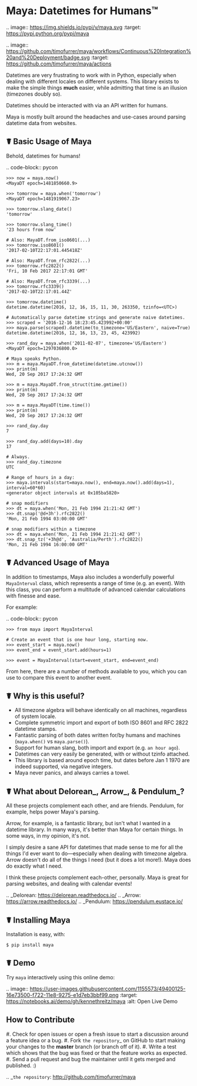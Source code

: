 Maya: Datetimes for Humans™
===========================

.. image:: https://img.shields.io/pypi/v/maya.svg
    :target: https://pypi.python.org/pypi/maya

.. image:: https://github.com/timofurrer/maya/workflows/Continuous%20Integration%20and%20Deployment/badge.svg
    :target: https://github.com/timofurrer/maya/actions


Datetimes are very frustrating to work with in Python, especially when dealing
with different locales on different systems. This library exists to make the
simple things **much** easier, while admitting that time is an illusion
(timezones doubly so).

Datetimes should be interacted with via an API written for humans.

Maya is mostly built around the headaches and use-cases around parsing datetime data from websites.


☤ Basic Usage of Maya
---------------------

Behold, datetimes for humans!

.. code-block:: pycon

    >>> now = maya.now()
    <MayaDT epoch=1481850660.9>

    >>> tomorrow = maya.when('tomorrow')
    <MayaDT epoch=1481919067.23>

    >>> tomorrow.slang_date()
    'tomorrow'

    >>> tomorrow.slang_time()
    '23 hours from now'

    # Also: MayaDT.from_iso8601(...)
    >>> tomorrow.iso8601()
    '2017-02-10T22:17:01.445418Z'

    # Also: MayaDT.from_rfc2822(...)
    >>> tomorrow.rfc2822()
    'Fri, 10 Feb 2017 22:17:01 GMT'

    # Also: MayaDT.from_rfc3339(...)
    >>> tomorrow.rfc3339()
    '2017-02-10T22:17:01.44Z'

    >>> tomorrow.datetime()
    datetime.datetime(2016, 12, 16, 15, 11, 30, 263350, tzinfo=<UTC>)

    # Automatically parse datetime strings and generate naive datetimes.
    >>> scraped = '2016-12-16 18:23:45.423992+00:00'
    >>> maya.parse(scraped).datetime(to_timezone='US/Eastern', naive=True)
    datetime.datetime(2016, 12, 16, 13, 23, 45, 423992)

    >>> rand_day = maya.when('2011-02-07', timezone='US/Eastern')
    <MayaDT epoch=1297036800.0>

    # Maya speaks Python.
    >>> m = maya.MayaDT.from_datetime(datetime.utcnow())
    >>> print(m)
    Wed, 20 Sep 2017 17:24:32 GMT

    >>> m = maya.MayaDT.from_struct(time.gmtime())
    >>> print(m)
    Wed, 20 Sep 2017 17:24:32 GMT

    >>> m = maya.MayaDT(time.time())
    >>> print(m)
    Wed, 20 Sep 2017 17:24:32 GMT

    >>> rand_day.day
    7

    >>> rand_day.add(days=10).day
    17

    # Always.
    >>> rand_day.timezone
    UTC

    # Range of hours in a day:
    >>> maya.intervals(start=maya.now(), end=maya.now().add(days=1), interval=60*60)
    <generator object intervals at 0x105ba5820>

    # snap modifiers
    >>> dt = maya.when('Mon, 21 Feb 1994 21:21:42 GMT')
    >>> dt.snap('@d+3h').rfc2822()
    'Mon, 21 Feb 1994 03:00:00 GMT'

	# snap modifiers within a timezone
    >>> dt = maya.when('Mon, 21 Feb 1994 21:21:42 GMT')
    >>> dt.snap_tz('+3h@d', 'Australia/Perth').rfc2822()
	'Mon, 21 Feb 1994 16:00:00 GMT'

☤ Advanced Usage of Maya
------------------------

In addition to timestamps, Maya also includes a wonderfully powerful ``MayaInterval`` class, which represents a range of time (e.g. an event). With this class, you can perform a multitude of advanced calendar calculations with finesse and ease.

For example:

.. code-block:: pycon

    >>> from maya import MayaInterval

    # Create an event that is one hour long, starting now.
    >>> event_start = maya.now()
    >>> event_end = event_start.add(hours=1)

    >>> event = MayaInterval(start=event_start, end=event_end)

From here, there are a number of methods available to you, which you can use to compare this event to another event.



☤ Why is this useful?
---------------------

- All timezone algebra will behave identically on all machines, regardless of system locale.
- Complete symmetric import and export of both ISO 8601 and RFC 2822 datetime stamps.
- Fantastic parsing of both dates written for/by humans and machines (``maya.when()`` vs ``maya.parse()``).
- Support for human slang, both import and export (e.g. `an hour ago`).
- Datetimes can very easily be generated, with or without tzinfo attached.
- This library is based around epoch time, but dates before Jan 1 1970 are indeed supported, via negative integers.
- Maya never panics, and always carries a towel.


☤ What about Delorean_, Arrow_, & Pendulum_?
-----------------------------------------

All these projects complement each other, and are friends. Pendulum, for example, helps power Maya's parsing.

Arrow, for example, is a fantastic library, but isn't what I wanted in a datetime library. In many ways, it's better than Maya for certain things. In some ways, in my opinion, it's not.

I simply desire a sane API for datetimes that made sense to me for all the things I'd ever want to do—especially when dealing with timezone algebra. Arrow doesn't do all of the things I need (but it does a lot more!). Maya does do exactly what I need.

I think these projects complement each-other, personally. Maya is great for parsing websites, and dealing with calendar events!

.. _Delorean: https://delorean.readthedocs.io/
.. _Arrow: https://arrow.readthedocs.io/
.. _Pendulum: https://pendulum.eustace.io/


☤ Installing Maya
-----------------

Installation is easy, with:

    $ pip install maya


☤ Demo
------

Try ``maya`` interactively using this online demo:

.. image:: https://user-images.githubusercontent.com/1155573/49400125-16e73500-f722-11e8-9275-e1d7eb3bbf99.png
    :target: https://notebooks.ai/demo/gh/kennethreitz/maya
    :alt: Open Live Demo


How to Contribute
-----------------

#. Check for open issues or open a fresh issue to start a discussion around a feature idea or a bug.
#. Fork `the repository`_ on GitHub to start making your changes to the **master** branch (or branch off of it).
#. Write a test which shows that the bug was fixed or that the feature works as expected.
#. Send a pull request and bug the maintainer until it gets merged and published. :)

.. _`the repository`: http://github.com/timofurrer/maya
